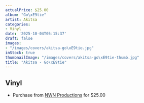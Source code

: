 ```yaml
---
actualPrice: $25.00
album: "Go\xE9tie"
artist: Akitsa
categories:
- Vinyl
date: '2025-10-04T05:15:37'
draft: false
images:
- "/images/covers/akitsa-go\xE9tie.jpg"
inStock: true
thumbnailImage: "/images/covers/akitsa-go\xE9tie-thumb.jpg"
title: "Akitsa - Go\xE9tie"
---
```


## Vinyl
* Purchase from [NWN Productions](http://shop.nwnprod.com/index.php?route=product/product&path=75&product_id=63629&sort=pd.name&order=ASC) for $25.00
